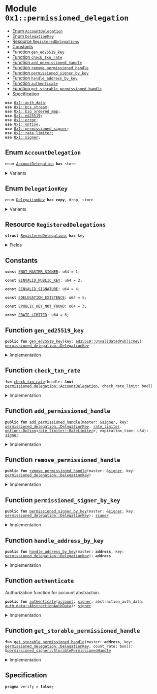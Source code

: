 
<a id="0x1_permissioned_delegation"></a>

# Module `0x1::permissioned_delegation`



-  [Enum `AccountDelegation`](#0x1_permissioned_delegation_AccountDelegation)
-  [Enum `DelegationKey`](#0x1_permissioned_delegation_DelegationKey)
-  [Resource `RegisteredDelegations`](#0x1_permissioned_delegation_RegisteredDelegations)
-  [Constants](#@Constants_0)
-  [Function `gen_ed25519_key`](#0x1_permissioned_delegation_gen_ed25519_key)
-  [Function `check_txn_rate`](#0x1_permissioned_delegation_check_txn_rate)
-  [Function `add_permissioned_handle`](#0x1_permissioned_delegation_add_permissioned_handle)
-  [Function `remove_permissioned_handle`](#0x1_permissioned_delegation_remove_permissioned_handle)
-  [Function `permissioned_signer_by_key`](#0x1_permissioned_delegation_permissioned_signer_by_key)
-  [Function `handle_address_by_key`](#0x1_permissioned_delegation_handle_address_by_key)
-  [Function `authenticate`](#0x1_permissioned_delegation_authenticate)
-  [Function `get_storable_permissioned_handle`](#0x1_permissioned_delegation_get_storable_permissioned_handle)
-  [Specification](#@Specification_1)


<pre><code><b>use</b> <a href="auth_data.md#0x1_auth_data">0x1::auth_data</a>;
<b>use</b> <a href="../../aptos-stdlib/doc/bcs_stream.md#0x1_bcs_stream">0x1::bcs_stream</a>;
<b>use</b> <a href="big_ordered_map.md#0x1_big_ordered_map">0x1::big_ordered_map</a>;
<b>use</b> <a href="../../aptos-stdlib/doc/ed25519.md#0x1_ed25519">0x1::ed25519</a>;
<b>use</b> <a href="../../aptos-stdlib/../move-stdlib/doc/error.md#0x1_error">0x1::error</a>;
<b>use</b> <a href="../../aptos-stdlib/../move-stdlib/doc/option.md#0x1_option">0x1::option</a>;
<b>use</b> <a href="permissioned_signer.md#0x1_permissioned_signer">0x1::permissioned_signer</a>;
<b>use</b> <a href="rate_limiter.md#0x1_rate_limiter">0x1::rate_limiter</a>;
<b>use</b> <a href="../../aptos-stdlib/../move-stdlib/doc/signer.md#0x1_signer">0x1::signer</a>;
</code></pre>



<a id="0x1_permissioned_delegation_AccountDelegation"></a>

## Enum `AccountDelegation`



<pre><code>enum <a href="permissioned_delegation.md#0x1_permissioned_delegation_AccountDelegation">AccountDelegation</a> <b>has</b> store
</code></pre>



<details>
<summary>Variants</summary>


<details>
<summary>V1</summary>


<details>
<summary>Fields</summary>


<dl>
<dt>
<code>handle: <a href="permissioned_signer.md#0x1_permissioned_signer_StorablePermissionedHandle">permissioned_signer::StorablePermissionedHandle</a></code>
</dt>
<dd>

</dd>
<dt>
<code><a href="rate_limiter.md#0x1_rate_limiter">rate_limiter</a>: <a href="../../aptos-stdlib/../move-stdlib/doc/option.md#0x1_option_Option">option::Option</a>&lt;<a href="rate_limiter.md#0x1_rate_limiter_RateLimiter">rate_limiter::RateLimiter</a>&gt;</code>
</dt>
<dd>

</dd>
</dl>


</details>

</details>

</details>

<a id="0x1_permissioned_delegation_DelegationKey"></a>

## Enum `DelegationKey`



<pre><code>enum <a href="permissioned_delegation.md#0x1_permissioned_delegation_DelegationKey">DelegationKey</a> <b>has</b> <b>copy</b>, drop, store
</code></pre>



<details>
<summary>Variants</summary>


<details>
<summary>Ed25519PublicKey</summary>


<details>
<summary>Fields</summary>


<dl>
<dt>
<code>0: <a href="../../aptos-stdlib/doc/ed25519.md#0x1_ed25519_UnvalidatedPublicKey">ed25519::UnvalidatedPublicKey</a></code>
</dt>
<dd>

</dd>
</dl>


</details>

</details>

</details>

<a id="0x1_permissioned_delegation_RegisteredDelegations"></a>

## Resource `RegisteredDelegations`



<pre><code><b>struct</b> <a href="permissioned_delegation.md#0x1_permissioned_delegation_RegisteredDelegations">RegisteredDelegations</a> <b>has</b> key
</code></pre>



<details>
<summary>Fields</summary>


<dl>
<dt>
<code>delegations: <a href="big_ordered_map.md#0x1_big_ordered_map_BigOrderedMap">big_ordered_map::BigOrderedMap</a>&lt;<a href="permissioned_delegation.md#0x1_permissioned_delegation_DelegationKey">permissioned_delegation::DelegationKey</a>, <a href="permissioned_delegation.md#0x1_permissioned_delegation_AccountDelegation">permissioned_delegation::AccountDelegation</a>&gt;</code>
</dt>
<dd>

</dd>
</dl>


</details>

<a id="@Constants_0"></a>

## Constants


<a id="0x1_permissioned_delegation_ENOT_MASTER_SIGNER"></a>



<pre><code><b>const</b> <a href="permissioned_delegation.md#0x1_permissioned_delegation_ENOT_MASTER_SIGNER">ENOT_MASTER_SIGNER</a>: u64 = 1;
</code></pre>



<a id="0x1_permissioned_delegation_EINVALID_PUBLIC_KEY"></a>



<pre><code><b>const</b> <a href="permissioned_delegation.md#0x1_permissioned_delegation_EINVALID_PUBLIC_KEY">EINVALID_PUBLIC_KEY</a>: u64 = 2;
</code></pre>



<a id="0x1_permissioned_delegation_EINVALID_SIGNATURE"></a>



<pre><code><b>const</b> <a href="permissioned_delegation.md#0x1_permissioned_delegation_EINVALID_SIGNATURE">EINVALID_SIGNATURE</a>: u64 = 4;
</code></pre>



<a id="0x1_permissioned_delegation_EDELEGATION_EXISTENCE"></a>



<pre><code><b>const</b> <a href="permissioned_delegation.md#0x1_permissioned_delegation_EDELEGATION_EXISTENCE">EDELEGATION_EXISTENCE</a>: u64 = 5;
</code></pre>



<a id="0x1_permissioned_delegation_EPUBLIC_KEY_NOT_FOUND"></a>



<pre><code><b>const</b> <a href="permissioned_delegation.md#0x1_permissioned_delegation_EPUBLIC_KEY_NOT_FOUND">EPUBLIC_KEY_NOT_FOUND</a>: u64 = 3;
</code></pre>



<a id="0x1_permissioned_delegation_ERATE_LIMITED"></a>



<pre><code><b>const</b> <a href="permissioned_delegation.md#0x1_permissioned_delegation_ERATE_LIMITED">ERATE_LIMITED</a>: u64 = 6;
</code></pre>



<a id="0x1_permissioned_delegation_gen_ed25519_key"></a>

## Function `gen_ed25519_key`



<pre><code><b>public</b> <b>fun</b> <a href="permissioned_delegation.md#0x1_permissioned_delegation_gen_ed25519_key">gen_ed25519_key</a>(key: <a href="../../aptos-stdlib/doc/ed25519.md#0x1_ed25519_UnvalidatedPublicKey">ed25519::UnvalidatedPublicKey</a>): <a href="permissioned_delegation.md#0x1_permissioned_delegation_DelegationKey">permissioned_delegation::DelegationKey</a>
</code></pre>



<details>
<summary>Implementation</summary>


<pre><code><b>public</b> <b>fun</b> <a href="permissioned_delegation.md#0x1_permissioned_delegation_gen_ed25519_key">gen_ed25519_key</a>(key: UnvalidatedPublicKey): <a href="permissioned_delegation.md#0x1_permissioned_delegation_DelegationKey">DelegationKey</a> {
    DelegationKey::Ed25519PublicKey(key)
}
</code></pre>



</details>

<a id="0x1_permissioned_delegation_check_txn_rate"></a>

## Function `check_txn_rate`



<pre><code><b>fun</b> <a href="permissioned_delegation.md#0x1_permissioned_delegation_check_txn_rate">check_txn_rate</a>(bundle: &<b>mut</b> <a href="permissioned_delegation.md#0x1_permissioned_delegation_AccountDelegation">permissioned_delegation::AccountDelegation</a>, check_rate_limit: bool)
</code></pre>



<details>
<summary>Implementation</summary>


<pre><code>inline <b>fun</b> <a href="permissioned_delegation.md#0x1_permissioned_delegation_check_txn_rate">check_txn_rate</a>(bundle: &<b>mut</b> <a href="permissioned_delegation.md#0x1_permissioned_delegation_AccountDelegation">AccountDelegation</a>, check_rate_limit: bool) {
    <b>let</b> token_bucket = &<b>mut</b> bundle.<a href="rate_limiter.md#0x1_rate_limiter">rate_limiter</a>;
    <b>if</b> (check_rate_limit && token_bucket.is_some()) {
        <b>assert</b>!(<a href="rate_limiter.md#0x1_rate_limiter_request">rate_limiter::request</a>(token_bucket.borrow_mut(), 1), std::error::permission_denied(<a href="permissioned_delegation.md#0x1_permissioned_delegation_ERATE_LIMITED">ERATE_LIMITED</a>));
    };
}
</code></pre>



</details>

<a id="0x1_permissioned_delegation_add_permissioned_handle"></a>

## Function `add_permissioned_handle`



<pre><code><b>public</b> <b>fun</b> <a href="permissioned_delegation.md#0x1_permissioned_delegation_add_permissioned_handle">add_permissioned_handle</a>(master: &<a href="../../aptos-stdlib/../move-stdlib/doc/signer.md#0x1_signer">signer</a>, key: <a href="permissioned_delegation.md#0x1_permissioned_delegation_DelegationKey">permissioned_delegation::DelegationKey</a>, <a href="rate_limiter.md#0x1_rate_limiter">rate_limiter</a>: <a href="../../aptos-stdlib/../move-stdlib/doc/option.md#0x1_option_Option">option::Option</a>&lt;<a href="rate_limiter.md#0x1_rate_limiter_RateLimiter">rate_limiter::RateLimiter</a>&gt;, expiration_time: u64): <a href="../../aptos-stdlib/../move-stdlib/doc/signer.md#0x1_signer">signer</a>
</code></pre>



<details>
<summary>Implementation</summary>


<pre><code><b>public</b> <b>fun</b> <a href="permissioned_delegation.md#0x1_permissioned_delegation_add_permissioned_handle">add_permissioned_handle</a>(
    master: &<a href="../../aptos-stdlib/../move-stdlib/doc/signer.md#0x1_signer">signer</a>,
    key: <a href="permissioned_delegation.md#0x1_permissioned_delegation_DelegationKey">DelegationKey</a>,
    <a href="rate_limiter.md#0x1_rate_limiter">rate_limiter</a>: Option&lt;RateLimiter&gt;,
    expiration_time: u64,
): <a href="../../aptos-stdlib/../move-stdlib/doc/signer.md#0x1_signer">signer</a> <b>acquires</b> <a href="permissioned_delegation.md#0x1_permissioned_delegation_RegisteredDelegations">RegisteredDelegations</a> {
    <b>assert</b>!(!is_permissioned_signer(master), <a href="../../aptos-stdlib/../move-stdlib/doc/error.md#0x1_error_permission_denied">error::permission_denied</a>(<a href="permissioned_delegation.md#0x1_permissioned_delegation_ENOT_MASTER_SIGNER">ENOT_MASTER_SIGNER</a>));
    <b>let</b> addr = <a href="../../aptos-stdlib/../move-stdlib/doc/signer.md#0x1_signer_address_of">signer::address_of</a>(master);
    <b>if</b> (!<b>exists</b>&lt;<a href="permissioned_delegation.md#0x1_permissioned_delegation_RegisteredDelegations">RegisteredDelegations</a>&gt;(addr)) {
        <b>move_to</b>(master, <a href="permissioned_delegation.md#0x1_permissioned_delegation_RegisteredDelegations">RegisteredDelegations</a> {
            delegations: <a href="big_ordered_map.md#0x1_big_ordered_map_new_with_config">big_ordered_map::new_with_config</a>(50, 20, <b>false</b>)
        });
    };
    <b>let</b> handles = &<b>mut</b> <a href="permissioned_delegation.md#0x1_permissioned_delegation_RegisteredDelegations">RegisteredDelegations</a>[addr].delegations;
    <b>assert</b>!(!handles.contains(&key), <a href="../../aptos-stdlib/../move-stdlib/doc/error.md#0x1_error_already_exists">error::already_exists</a>(<a href="permissioned_delegation.md#0x1_permissioned_delegation_EDELEGATION_EXISTENCE">EDELEGATION_EXISTENCE</a>));
    <b>let</b> handle = <a href="permissioned_signer.md#0x1_permissioned_signer_create_storable_permissioned_handle">permissioned_signer::create_storable_permissioned_handle</a>(master, expiration_time);
    <b>let</b> <a href="permissioned_signer.md#0x1_permissioned_signer">permissioned_signer</a> = <a href="permissioned_signer.md#0x1_permissioned_signer_signer_from_storable_permissioned_handle">permissioned_signer::signer_from_storable_permissioned_handle</a>(&handle);
    handles.add(key, AccountDelegation::V1 { handle, <a href="rate_limiter.md#0x1_rate_limiter">rate_limiter</a> });
    <a href="permissioned_signer.md#0x1_permissioned_signer">permissioned_signer</a>
}
</code></pre>



</details>

<a id="0x1_permissioned_delegation_remove_permissioned_handle"></a>

## Function `remove_permissioned_handle`



<pre><code><b>public</b> <b>fun</b> <a href="permissioned_delegation.md#0x1_permissioned_delegation_remove_permissioned_handle">remove_permissioned_handle</a>(master: &<a href="../../aptos-stdlib/../move-stdlib/doc/signer.md#0x1_signer">signer</a>, key: <a href="permissioned_delegation.md#0x1_permissioned_delegation_DelegationKey">permissioned_delegation::DelegationKey</a>)
</code></pre>



<details>
<summary>Implementation</summary>


<pre><code><b>public</b> <b>fun</b> <a href="permissioned_delegation.md#0x1_permissioned_delegation_remove_permissioned_handle">remove_permissioned_handle</a>(
    master: &<a href="../../aptos-stdlib/../move-stdlib/doc/signer.md#0x1_signer">signer</a>,
    key: <a href="permissioned_delegation.md#0x1_permissioned_delegation_DelegationKey">DelegationKey</a>,
) <b>acquires</b> <a href="permissioned_delegation.md#0x1_permissioned_delegation_RegisteredDelegations">RegisteredDelegations</a> {
    <b>assert</b>!(!is_permissioned_signer(master), <a href="../../aptos-stdlib/../move-stdlib/doc/error.md#0x1_error_permission_denied">error::permission_denied</a>(<a href="permissioned_delegation.md#0x1_permissioned_delegation_ENOT_MASTER_SIGNER">ENOT_MASTER_SIGNER</a>));
    <b>let</b> addr = <a href="../../aptos-stdlib/../move-stdlib/doc/signer.md#0x1_signer_address_of">signer::address_of</a>(master);
    <b>let</b> delegations = &<b>mut</b> <a href="permissioned_delegation.md#0x1_permissioned_delegation_RegisteredDelegations">RegisteredDelegations</a>[addr].delegations;
    <b>assert</b>!(delegations.contains(&key), <a href="../../aptos-stdlib/../move-stdlib/doc/error.md#0x1_error_not_found">error::not_found</a>(<a href="permissioned_delegation.md#0x1_permissioned_delegation_EDELEGATION_EXISTENCE">EDELEGATION_EXISTENCE</a>));
    <b>let</b> delegation = delegations.remove(&key);
    match (delegation) {
        AccountDelegation::V1 { handle, <a href="rate_limiter.md#0x1_rate_limiter">rate_limiter</a>: _ } =&gt; {
            <a href="permissioned_signer.md#0x1_permissioned_signer_destroy_storable_permissioned_handle">permissioned_signer::destroy_storable_permissioned_handle</a>(handle);
        }
    };
}
</code></pre>



</details>

<a id="0x1_permissioned_delegation_permissioned_signer_by_key"></a>

## Function `permissioned_signer_by_key`



<pre><code><b>public</b> <b>fun</b> <a href="permissioned_delegation.md#0x1_permissioned_delegation_permissioned_signer_by_key">permissioned_signer_by_key</a>(master: &<a href="../../aptos-stdlib/../move-stdlib/doc/signer.md#0x1_signer">signer</a>, key: <a href="permissioned_delegation.md#0x1_permissioned_delegation_DelegationKey">permissioned_delegation::DelegationKey</a>): <a href="../../aptos-stdlib/../move-stdlib/doc/signer.md#0x1_signer">signer</a>
</code></pre>



<details>
<summary>Implementation</summary>


<pre><code><b>public</b> <b>fun</b> <a href="permissioned_delegation.md#0x1_permissioned_delegation_permissioned_signer_by_key">permissioned_signer_by_key</a>(
    master: &<a href="../../aptos-stdlib/../move-stdlib/doc/signer.md#0x1_signer">signer</a>,
    key: <a href="permissioned_delegation.md#0x1_permissioned_delegation_DelegationKey">DelegationKey</a>,
): <a href="../../aptos-stdlib/../move-stdlib/doc/signer.md#0x1_signer">signer</a> <b>acquires</b> <a href="permissioned_delegation.md#0x1_permissioned_delegation_RegisteredDelegations">RegisteredDelegations</a> {
    <b>assert</b>!(!is_permissioned_signer(master), <a href="../../aptos-stdlib/../move-stdlib/doc/error.md#0x1_error_permission_denied">error::permission_denied</a>(<a href="permissioned_delegation.md#0x1_permissioned_delegation_ENOT_MASTER_SIGNER">ENOT_MASTER_SIGNER</a>));
    <b>let</b> addr = <a href="../../aptos-stdlib/../move-stdlib/doc/signer.md#0x1_signer_address_of">signer::address_of</a>(master);
    <b>let</b> handle = <a href="permissioned_delegation.md#0x1_permissioned_delegation_get_storable_permissioned_handle">get_storable_permissioned_handle</a>(addr, key, <b>false</b>);
    <a href="permissioned_signer.md#0x1_permissioned_signer_signer_from_storable_permissioned_handle">permissioned_signer::signer_from_storable_permissioned_handle</a>(handle)
}
</code></pre>



</details>

<a id="0x1_permissioned_delegation_handle_address_by_key"></a>

## Function `handle_address_by_key`



<pre><code><b>public</b> <b>fun</b> <a href="permissioned_delegation.md#0x1_permissioned_delegation_handle_address_by_key">handle_address_by_key</a>(master: <b>address</b>, key: <a href="permissioned_delegation.md#0x1_permissioned_delegation_DelegationKey">permissioned_delegation::DelegationKey</a>): <b>address</b>
</code></pre>



<details>
<summary>Implementation</summary>


<pre><code><b>public</b> <b>fun</b> <a href="permissioned_delegation.md#0x1_permissioned_delegation_handle_address_by_key">handle_address_by_key</a>(master: <b>address</b>, key: <a href="permissioned_delegation.md#0x1_permissioned_delegation_DelegationKey">DelegationKey</a>): <b>address</b> <b>acquires</b> <a href="permissioned_delegation.md#0x1_permissioned_delegation_RegisteredDelegations">RegisteredDelegations</a> {
    <b>let</b> handle = <a href="permissioned_delegation.md#0x1_permissioned_delegation_get_storable_permissioned_handle">get_storable_permissioned_handle</a>(master, key, <b>false</b>);
    <a href="permissioned_signer.md#0x1_permissioned_signer_permissions_storage_address">permissioned_signer::permissions_storage_address</a>(handle)
}
</code></pre>



</details>

<a id="0x1_permissioned_delegation_authenticate"></a>

## Function `authenticate`

Authorization function for account abstraction.


<pre><code><b>public</b> <b>fun</b> <a href="permissioned_delegation.md#0x1_permissioned_delegation_authenticate">authenticate</a>(<a href="account.md#0x1_account">account</a>: <a href="../../aptos-stdlib/../move-stdlib/doc/signer.md#0x1_signer">signer</a>, abstraction_auth_data: <a href="auth_data.md#0x1_auth_data_AbstractionAuthData">auth_data::AbstractionAuthData</a>): <a href="../../aptos-stdlib/../move-stdlib/doc/signer.md#0x1_signer">signer</a>
</code></pre>



<details>
<summary>Implementation</summary>


<pre><code><b>public</b> <b>fun</b> <a href="permissioned_delegation.md#0x1_permissioned_delegation_authenticate">authenticate</a>(
    <a href="account.md#0x1_account">account</a>: <a href="../../aptos-stdlib/../move-stdlib/doc/signer.md#0x1_signer">signer</a>,
    abstraction_auth_data: AbstractionAuthData
): <a href="../../aptos-stdlib/../move-stdlib/doc/signer.md#0x1_signer">signer</a> <b>acquires</b> <a href="permissioned_delegation.md#0x1_permissioned_delegation_RegisteredDelegations">RegisteredDelegations</a> {
    <b>let</b> addr = <a href="../../aptos-stdlib/../move-stdlib/doc/signer.md#0x1_signer_address_of">signer::address_of</a>(&<a href="account.md#0x1_account">account</a>);
    <b>let</b> stream = <a href="../../aptos-stdlib/doc/bcs_stream.md#0x1_bcs_stream_new">bcs_stream::new</a>(*<a href="auth_data.md#0x1_auth_data_authenticator">auth_data::authenticator</a>(&abstraction_auth_data));
    <b>let</b> public_key = new_unvalidated_public_key_from_bytes(
        <a href="../../aptos-stdlib/doc/bcs_stream.md#0x1_bcs_stream_deserialize_vector">bcs_stream::deserialize_vector</a>&lt;u8&gt;(&<b>mut</b> stream, |x| deserialize_u8(x))
    );
    <b>let</b> signature = new_signature_from_bytes(
        <a href="../../aptos-stdlib/doc/bcs_stream.md#0x1_bcs_stream_deserialize_vector">bcs_stream::deserialize_vector</a>&lt;u8&gt;(&<b>mut</b> stream, |x| deserialize_u8(x))
    );
    <b>assert</b>!(
        <a href="../../aptos-stdlib/doc/ed25519.md#0x1_ed25519_signature_verify_strict">ed25519::signature_verify_strict</a>(
            &signature,
            &public_key,
            *<a href="auth_data.md#0x1_auth_data_digest">auth_data::digest</a>(&abstraction_auth_data),
        ),
        <a href="../../aptos-stdlib/../move-stdlib/doc/error.md#0x1_error_permission_denied">error::permission_denied</a>(<a href="permissioned_delegation.md#0x1_permissioned_delegation_EINVALID_SIGNATURE">EINVALID_SIGNATURE</a>)
    );
    <b>let</b> handle = <a href="permissioned_delegation.md#0x1_permissioned_delegation_get_storable_permissioned_handle">get_storable_permissioned_handle</a>(addr, DelegationKey::Ed25519PublicKey(public_key), <b>true</b>);
    <a href="permissioned_signer.md#0x1_permissioned_signer_signer_from_storable_permissioned_handle">permissioned_signer::signer_from_storable_permissioned_handle</a>(handle)
}
</code></pre>



</details>

<a id="0x1_permissioned_delegation_get_storable_permissioned_handle"></a>

## Function `get_storable_permissioned_handle`



<pre><code><b>fun</b> <a href="permissioned_delegation.md#0x1_permissioned_delegation_get_storable_permissioned_handle">get_storable_permissioned_handle</a>(master: <b>address</b>, key: <a href="permissioned_delegation.md#0x1_permissioned_delegation_DelegationKey">permissioned_delegation::DelegationKey</a>, count_rate: bool): &<a href="permissioned_signer.md#0x1_permissioned_signer_StorablePermissionedHandle">permissioned_signer::StorablePermissionedHandle</a>
</code></pre>



<details>
<summary>Implementation</summary>


<pre><code>inline <b>fun</b> <a href="permissioned_delegation.md#0x1_permissioned_delegation_get_storable_permissioned_handle">get_storable_permissioned_handle</a>(
    master: <b>address</b>,
    key: <a href="permissioned_delegation.md#0x1_permissioned_delegation_DelegationKey">DelegationKey</a>,
    count_rate: bool
): &StorablePermissionedHandle {
    <b>if</b> (<b>exists</b>&lt;<a href="permissioned_delegation.md#0x1_permissioned_delegation_RegisteredDelegations">RegisteredDelegations</a>&gt;(master)) {
        <b>let</b> delegations = &<b>mut</b> <a href="permissioned_delegation.md#0x1_permissioned_delegation_RegisteredDelegations">RegisteredDelegations</a>[master].delegations;
        <b>if</b> (delegations.contains(&key)) {
            <b>let</b> delegation = delegations.remove(&key);
            <a href="permissioned_delegation.md#0x1_permissioned_delegation_check_txn_rate">check_txn_rate</a>(&<b>mut</b> delegation, count_rate);
            delegations.add(key, delegation);
            &delegations.borrow(&key).handle
        } <b>else</b> {
            <b>abort</b> <a href="../../aptos-stdlib/../move-stdlib/doc/error.md#0x1_error_permission_denied">error::permission_denied</a>(<a href="permissioned_delegation.md#0x1_permissioned_delegation_EINVALID_SIGNATURE">EINVALID_SIGNATURE</a>)
        }
    } <b>else</b> {
        <b>abort</b> <a href="../../aptos-stdlib/../move-stdlib/doc/error.md#0x1_error_permission_denied">error::permission_denied</a>(<a href="permissioned_delegation.md#0x1_permissioned_delegation_EINVALID_SIGNATURE">EINVALID_SIGNATURE</a>)
    }
}
</code></pre>



</details>

<a id="@Specification_1"></a>

## Specification



<pre><code><b>pragma</b> verify = <b>false</b>;
</code></pre>


[move-book]: https://cedra.dev/move/book/SUMMARY
